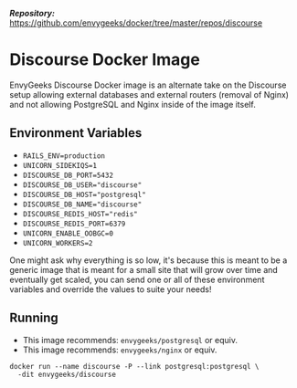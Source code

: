 ***Repository:*** https://github.com/envygeeks/docker/tree/master/repos/discourse
# Discourse Docker Image

EnvyGeeks Discourse Docker image is an alternate take on the Discourse setup
allowing external databases and external routers (removal of Nginx) and not
allowing PostgreSQL and Nginx inside of the image itself.

## Environment Variables

* `RAILS_ENV=production`
* `UNICORN_SIDEKIQS=1`
* `DISCOURSE_DB_PORT=5432`
* `DISCOURSE_DB_USER="discourse"`
* `DISCOURSE_DB_HOST="postgresql"`
* `DISCOURSE_DB_NAME="discourse"`
* `DISCOURSE_REDIS_HOST="redis"`
* `DISCOURSE_REDIS_PORT=6379`
* `UNICORN_ENABLE_OOBGC=0`
* `UNICORN_WORKERS=2`

One might ask why everything is so low, it's because this is meant to be a
generic image that is meant for a small site that will grow over time and
eventually get scaled, you can send one or all of these environment variables
and override the values to suite your needs!

## Running

* This image recommends: `envygeeks/postgresql` or equiv.
* This image recommends: `envygeeks/nginx` or equiv.

```shell
docker run --name discourse -P --link postgresql:postgresql \
  -dit envygeeks/discourse
```
